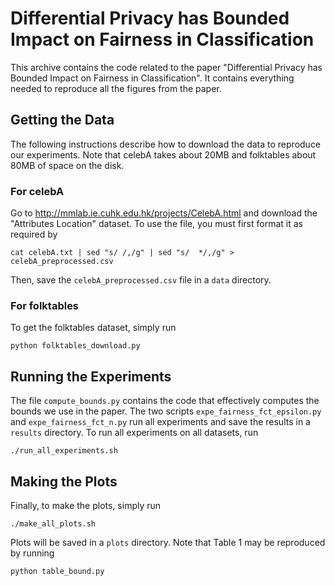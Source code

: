 # Differential Privacy has Bounded Impact on Fairness in Classification

This archive contains the code related to the paper "Differential
Privacy has Bounded Impact on Fairness in Classification". It contains
everything needed to reproduce all the figures from the paper.

## Getting the Data

The following instructions describe how to download the data to
reproduce our experiments. Note that celebA takes about 20MB and
folktables about 80MB of space on the disk.

### For celebA

Go to http://mmlab.ie.cuhk.edu.hk/projects/CelebA.html and download
the "Attributes Location" dataset. To use the file, you must first
format it as required by

	cat celebA.txt | sed "s/ /,/g" | sed "s/  */,/g" > celebA_preprocessed.csv

Then, save the `celebA_preprocessed.csv` file in a `data` directory.

### For folktables

To get the folktables dataset, simply run

	python folktables_download.py


## Running the Experiments

The file `compute_bounds.py` contains the code that effectively
computes the bounds we use in the paper. The two scripts
`expe_fairness_fct_epsilon.py` and `expe_fairness_fct_n.py` run all
experiments and save the results in a `results` directory. To run all
experiments on all datasets, run

	./run_all_experiments.sh


## Making the Plots

Finally, to make the plots, simply run

	./make_all_plots.sh

Plots will be saved in a `plots` directory. Note that Table 1 may be
reproduced by running

	python table_bound.py
